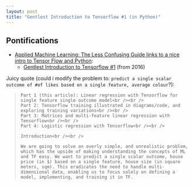 ```yaml
---
layout: post
title: "Gentlest Introduction to Tensorflow #1 (in Python)"
---
```


## Pontifications

* [Applied Machine Learning: The Less Confusing Guide links to a nice intro to Tensor Flow and Python](https://udarajay.com/applied-machine-learning-the-less-confusing-guide/):
    * [Gentlest Introduction to Tensorflow #1](https://medium.com/all-of-us-are-belong-to-machines/the-gentlest-introduction-to-tensorflow-248dc871a224) (from 2016)

Juicy quote (could i modify the problem to: ```predict a single scalar outcome of #of likes based on a single feature, average colour```?):

<blockquote>

    Part 1 (this article): Linear regression with Tensorflow for single feature single outcome model<br /><br />
    Part 2: Tensorflow training illustrated in diagrams/code, and exploring training variations<br /><br />
    Part 3: Matrices and multi-feature linear regression with Tensorflow<br /><br />
    Part 4: Logistic regression with Tensorflow<br /><br />

    Introduction<br /><br />

    We are going to solve an overly simple, and unrealistic problem, which has the upside of making understanding the concepts of ML and TF easy. We want to predict a single scalar outcome, house price (in $) based on a single feature, house size (in square meters, sqm). This eradicates the need to handle multi-dimensional data, enabling us to focus solely on defining a model, implementing, and training it in TF.
    
</blockquote>